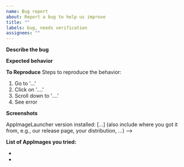 ```yaml
---
name: Bug report
about: Report a bug to help us improve
title: ""
labels: bug, needs verification
assignees: ""
---
```


<!--
Hello there! Thanks for your interest in making AppImageLauncher better. Please fill in as much information as possible about your bug so that we can help you directly and don't have to play the good old information ping pong.

See also: <https://www.chiark.greenend.org.uk/~sgtatham/bugs.html>
-->

**Describe the bug**

<!-- A clear and concise description of the bug. -->

**Expected behavior**

<!-- A clear and concise description of what you expected to happen. -->

**To Reproduce** Steps to reproduce the behavior:

1. Go to '...'
2. Click on '....'
3. Scroll down to '....'
4. See error

**Screenshots**

<!-- If applicable, add screenshots to help explain your problem.

**System, software and AppImage information**
<!-- Your distribution and desktop environment (including version numbers) -->

AppImageLauncher version installed: [...] (also include where you got it from,
e.g., our release page, your distribution, ...) -->

**List of AppImages you tried:**

-
-
